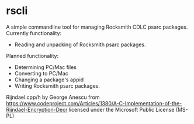 # rscli

A simple commandline tool for managing Rocksmith CDLC psarc packages.
Currently functionality:
- Reading and unpacking of Rocksmith psarc packages.

Planned functionality:
- Determining PC/Mac files
- Converting to PC/Mac
- Changing a package's appid
- Writing Rocksmith psarc packages.

Rijndael.cpp/h by George Anescu from https://www.codeproject.com/Articles/1380/A-C-Implementation-of-the-Rijndael-Encryption-Decr licensed under the Microsoft Public License (MS-PL)
